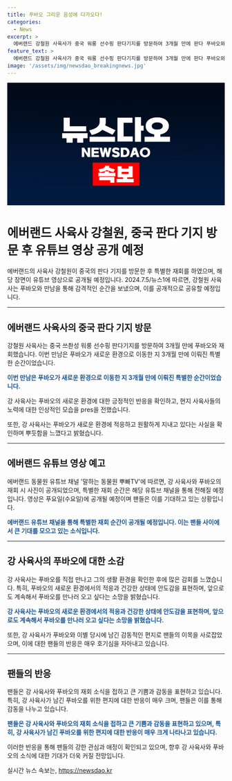 ```yaml
---
title: 푸바오 그리운 음성에 다가오다!
categories:
  - News
excerpt: >
  에버랜드 강철원 사육사가 중국 워룽 선수핑 판다기지를 방문하여 3개월 만에 판다 푸바오와 감동적인 재회를 가졌다. 푸바오는 강 사육사의 목소리에 반응하고 주변 환경이 좋아졌다. 이번 만남은 강 사육사가 푸바오를 봐서 안심하며 잘 적응하고 있는 것을 확인했다. 또한, 푸바오와의 재회 소식에 많은 팬들이 감동과 행복을 느끼며 기대를 품고 있다. 에버랜드는 이번 만남을 유튜브 채널을 통해 공개할 예정이다.
feature_text: >
  에버랜드 강철원 사육사가 중국 워룽 선수핑 판다기지를 방문하여 3개월 만에 판다 푸바오와 감동적인 재회를 가졌다. 푸바오는 강 사육사의 목소리에 반응하고 주변 환경이 좋아졌다. 이번 만남은 강 사육사가 푸바오를 봐서 안심하며 잘 적응하고 있는 것을 확인했다. 또한, 푸바오와의 재회 소식에 많은 팬들이 감동과 행복을 느끼며 기대를 품고 있다. 에버랜드는 이번 만남을 유튜브 채널을 통해 공개할 예정이다.
image: '/assets/img/newsdao_breakingnews.jpg'
---
```


<p><img src="/assets/img/newsdao_breakingnews.jpg" alt="koreaapp 속보" /></p>

<h1 data-ke-size="size26">에버랜드 사육사 강철원, 중국 판다 기지 방문 후 유튜브 영상 공개 예정</h1>

<p data-ke-size="size16">에버랜드의 사육사 강철원이 중국의 판다 기지를 방문한 후 특별한 재회를 하였으며, 해당 장면이 유튜브 영상으로 공개될 예정입니다. 2024.7.5/뉴스1에 따르면, 강철원 사육사는 푸바오와 만남을 통해 감격적인 순간을 보냈으며, 이를 공개적으로 공유할 예정입니다.</p>

<hr>

<h2 data-ke-size="size24">에버랜드 사육사의 중국 판다 기지 방문</h2>

<p data-ke-size="size16">강철원 사육사는 중국 쓰촨성 워룽 선수핑 판다기지를 방문하여 3개월 만에 푸바오와 재회했습니다. 이번 만남은 푸바오가 새로운 환경으로 이동한 지 3개월 만에 이뤄진 특별한 순간이었습니다.</p>

<p data-ke-size="size16"><b><span style="color: #1a5490;">이번 만남은 푸바오가 새로운 환경으로 이동한 지 3개월 만에 이뤄진 특별한 순간이었습니다.</span></b></p>

<p data-ke-size="size16">강 사육사는 푸바오의 새로운 환경에 대한 긍정적인 반응을 확인하고, 현지 사육사들의 노력에 대한 인상적인 모습을 pres을 전했습니다.</p>

<p data-ke-size="size16">또한, 강 사육사는 푸바오가 새로운 환경에 적응하고 원활하게 지내고 있다는 사실을 확인하며 뿌듯함을 느꼈다고 밝혔습니다.</p>

<hr>

<h2 data-ke-size="size24">에버랜드 유튜브 영상 예고</h2>

<p data-ke-size="size16">에버랜드 동물원 유튜브 채널 '말하는 동물원 뿌빠TV'에 따르면, 강 사육사와 푸바오의 재회 시 사진이 공개되었으며, 특별한 재회 순간은 해당 유튜브 채널을 통해 전해질 예정입니다. 영상은 푸요일(수요일)에 공개될 예정이며 팬들은 이를 기대하고 있는 상황입니다.</p>

<p data-ke-size="size16"><b><span style="color: #1a5490;">에버랜드 유튜브 채널을 통해 특별한 재회 순간이 공개될 예정입니다. 이는 팬들 사이에서 큰 기대를 모으고 있는 소식입니다.</span></b></p>

<hr>

<h2 data-ke-size="size24">강 사육사의 푸바오에 대한 소감</h2>

<p data-ke-size="size16">강 사육사는 푸바오를 직접 만나고 그의 생활 환경을 확인한 후에 많은 감회를 느꼈습니다. 특히, 푸바오의 새로운 환경에서의 적응과 건강한 상태에 안도감을 표현하며, 앞으로도 계속해서 푸바오를 만나러 오고 싶다는 소망을 밝혔습니다.</p>

<p data-ke-size="size16"><b><span style="color: #1a5490;">강 사육사는 푸바오의 새로운 환경에서의 적응과 건강한 상태에 안도감을 표현하며, 앞으로도 계속해서 푸바오를 만나러 오고 싶다는 소망을 밝혔습니다.</span></b></p>

<p data-ke-size="size16">또한, 강 사육사가 푸바오와 이별 당시에 남긴 감동적인 편지로 팬들의 이목을 사로잡았으며, 이에 대한 팬들의 반응은 매우 호기심을 자아내고 있습니다.</p>

<hr>

<h2 data-ke-size="size24">팬들의 반응</h2>

<p data-ke-size="size16">팬들은 강 사육사와 푸바오의 재회 소식을 접하고 큰 기쁨과 감동을 표현하고 있습니다. 특히, 강 사육사가 남긴 푸바오를 위한 편지에 대한 반응이 매우 크며, 팬들은 이를 통해 감동을 나누고 있습니다.</p>

<p data-ke-size="size16"><b><span style="color: #1a5490;">팬들은 강 사육사와 푸바오의 재회 소식을 접하고 큰 기쁨과 감동을 표현하고 있으며, 특히, 강 사육사가 남긴 푸바오를 위한 편지에 대한 반응이 매우 크게 나타나고 있습니다.</span></b></p>

<p data-ke-size="size16">이러한 반응을 통해 팬들의 강한 관심과 애정이 확인되고 있으며, 향후 강 사육사와 푸바오의 소식에 대한 기대가 더욱 커질 전망입니다.</p>
실시간 뉴스 속보는, <a href="https://newsdao.kr" rel="dofollow">https://newsdao.kr</a>



